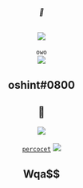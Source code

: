 
<h6 align="center">🍩</h6>
<center>
  <p align="center" align-items="center">
    <img align="center" src="https://komarev.com/ghpvc/?username=OSintt"/><br><br>
    <code>owo</code><br>
    <img src="https://github-readme-stats.vercel.app/api/top-langs/?username=OSintt&exclude_repo=eslint-config&theme=dracula"/>
  </p>
</center>
<h2 align="center">oshint#0800</h2>

<a target="_blank" href="https://dsc.gg/percocet" style="text-decoration:none"><h2 align="center">💊</h2></a>
<center>
  <p align="center" align-items="center">
    <img aling="center" src="https://komarev.com/ghpvc/?username=WqaSS" /><br><br>
    <code><a href="https://dsc.gg/percocet">percocet</a></code>
    <img src="https://github-readme-stats.vercel.app/api/top-langs/?username=WqaSS&exclude_repo=eslint-config&theme=dracula" />
  </p>
</center>
<a target="_blank" href="https://dsc.gg/percocet" style="text-decoration:none"><h2 align="center">Wqa$$</h2></a>
